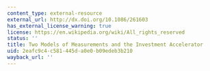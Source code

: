 ```yaml
---
content_type: external-resource
external_url: http://dx.doi.org/10.1086/261603
has_external_license_warning: true
license: https://en.wikipedia.org/wiki/All_rights_reserved
status: ''
title: Two Models of Measurements and the Investment Accelerator
uid: 2eafc9c4-c581-445d-a0e0-b09edeb3b210
wayback_url: ''
---
```

